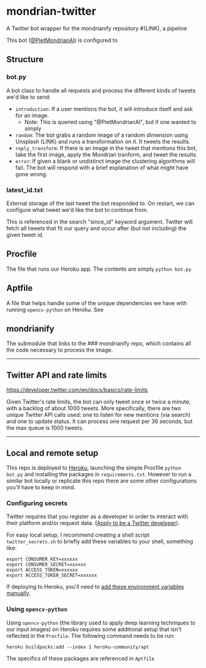 # mondrian-twitter

A Twitter bot wrapper for the mondrianify repository #(LINK), a pipeline

This bot ([@PietMondrianAI](https://twitter.com/PietMondrianAI)) is configured to 

## Structure

### bot.py
A bot class to handle all requests and process the different kinds of tweets we'd like to send:
- `introduction`: If a user mentions the bot, it will introduce itself and ask for an image.
	- Note: This is queried using "@PietMondrianAI", but if one wanted to simply 
- `random`: The bot grabs a random image of a random dimension using Unsplash (LINK) and runs a transformation on it. It tweets the results.
- `reply_transform`: If there is an image in the tweet that mentions this bot, take the first image, apply the Mondrian tranform, and tweet the results.
- `error`: If given a blank or undistinct image the clustering algorithms will fail. The bot will respond with a brief explanation of what might have gone wrong.

### latest_id.txt
External storage of the last tweet the bot responded to. On restart, we can configure what tweet we'd like the bot to continue from.

This is referenced in the search "since_id" keyword argument. Twitter will fetch all tweets that fit our query and occur after (but not including) the given tweet id.

## Procfile
The file that runs our Heroku app. The contents are simply `python bot.py`

## Aptfile
A file that helps handle some of the unique dependencies we have with running `opencv-python` on Heroku. See 

## mondrianify
The submodule that links to the ### mondrianify repo, which contains all the code necessary to process the image.

---

## Twitter API and rate limits
https://developer.twitter.com/en/docs/basics/rate-limits

Given Twitter's rate limits, the bot can only tweet once or twice a minute, with a backlog of about 1000 tweets. More specifically, there are two unique Twitter API calls used: one to listen for new mentions (via search) and one to update status. It can process one request per 36 seconds, but the max queue is 1000 tweets.

---

## Local and remote setup

This repo is deployed to [Heroku](https://dashboard.heroku.com/), launching the simple Procfile `python bot.py` and installing the packages in `requirements.txt`. However to run a similar bot locally or replicate this repo there are some other configurations you'll have to keep in mind.

### Configuring secrets
Twitter requires that you register as a developer in order to interact with their platform and/or request data. ([Apply to be a Twitter developer](https://developer.twitter.com/en/apply-for-access)).

For easy local setup, I recommend creating a shell script `twitter_secrets.sh` to briefly add these variables to your shell, something like:
```shell
export CONSUMER_KEY=xxxxxx
export CONSUMER_SECRET=xxxxxx
export ACCESS_TOKEN=xxxxxx
export ACCESS_TOKEN_SECRET=xxxxxx
```

If deploying to Heroku, you'll need to [add these environment variables manually](https://devcenter.heroku.com/articles/config-vars).

### Using `opencv-python`
Using `opencv-python` (the library used to apply deep learning techniques to our input images) on Heroku requires some additional setup that isn't reflected in the `Procfile`. The following command needs to be run:

```shell
heroku buildpacks:add --index 1 heroku-community/apt
```

The specifics of these packages are referenced in `Aptfile`